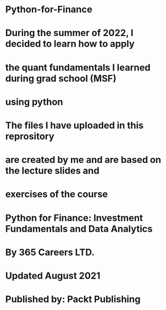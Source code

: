 # Python-for-Finance

# During the summer of 2022, I decided to learn how to apply
# the quant fundamentals I learned during grad school (MSF)
# using python

# The files I have uploaded in this reprository 
# are created by me and are based on the lecture slides and 
# exercises of the course 

# Python for Finance: Investment Fundamentals and Data Analytics


# By 365 Careers LTD.
# Updated August 2021
# Published by: Packt Publishing
